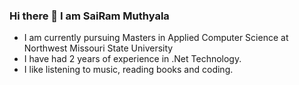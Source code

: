 ### Hi there 👋 I am SaiRam Muthyala
- I am currently pursuing Masters in Applied Computer Science at Northwest Missouri State University<br>
- I have had 2 years of experience in .Net Technology.<br>
- I like listening to music, reading books and coding.
